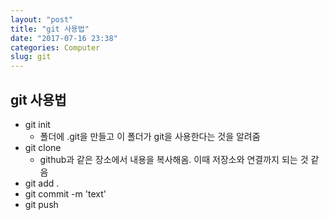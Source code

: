 ```yaml
---
layout: "post"
title: "git 사용법"
date: "2017-07-16 23:38"
categories: Computer
slug: git
---
```


## git 사용법
- git init
  - 폴더에 .git을 만들고 이 폴더가 git을 사용한다는 것을 알려줌
- git clone
  - github과 같은 장소에서 내용을 복사해옴. 이때 저장소와 연결까지 되는 것 같음
- git add .
- git commit -m 'text'
- git push
